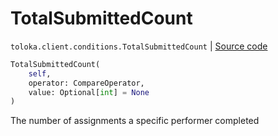 # TotalSubmittedCount
`toloka.client.conditions.TotalSubmittedCount` | [Source code](https://github.com/Toloka/toloka-kit/blob/v0.1.26/src/client/conditions.py#L303)

```python
TotalSubmittedCount(
    self,
    operator: CompareOperator,
    value: Optional[int] = None
)
```

The number of assignments a specific performer completed


